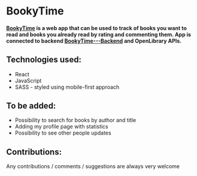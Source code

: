 # BookyTime

 #### [BookyTime](https://bookytime-app.herokuapp.com/) is a web app that can be used to track of books you want to read and books you already read by rating and commenting them. App is connected to backend [BookyTime---Backend](https://github.com/Agaxx02/BookyTime---Backend) and OpenLibrary APIs.  

## Technologies used:
- React
- JavaScript
- SASS - styled using mobile-first approach

## To be added:
- Possibility to search for books by author and title
- Adding my profile page with statistics
- Possibility to see other people updates 

## Contributions:
Any contributions / comments / suggestions are always very welcome 

